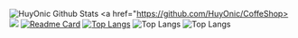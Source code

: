 ![HuyOnic Github Stats](https://github-readme-stats.vercel.app/api?username=HuyOnic&bg_color=30,e96443,904e95&title_color=fff&text_color=fff&hide=contribs,prs)
<a href="https://github.com/HuyOnic/CoffeShop>
<img src="https://github-readme-stats.vercel.app/api/pin/?username=HuyOnic&repo=CoffeShop&theme=dracula"/>
</a>
<a href="https://github.com/HuyOnic/VietcombankBill">
[![Readme Card](https://github-readme-stats.vercel.app/api/pin/?username=HuyOnic&repo=VietcombankBill)](https://github.com/anuraghazra/github-readme-stats)
</a>
[![Top Langs](https://github-readme-stats.vercel.app/api/top-langs/?username=HuyOnic)](https://github.com/anuraghazra/github-readme-stats)
![Top Langs](https://github-readme-stats.vercel.app/api/top-langs/?username=HuyOnic&exclude_repo=HousePrice)
![Top Langs](https://github-readme-stats.vercel.app/api/top-langs/?username=anuraghazra&langs_count=8&layout=pie&theme=dark)
